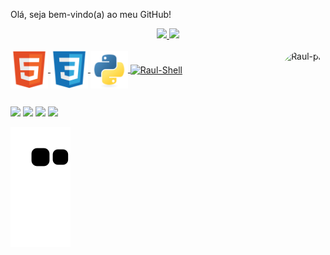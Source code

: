 Olá, seja bem-vindo(a) ao meu GitHub!
<div align="center">
  <a href="https://github.com/RaulPazemecxas">
  <img height="150em" src="https://github-readme-stats.vercel.app/api?username=RaulPazemecxas&show_icons=true&theme=dark&include_all_commits=true&count_private=true"/>
  <img height="150em" src="https://github-readme-stats.vercel.app/api/top-langs/?username=RaulPazemecxas&layout=compact&langs_count=7&theme=dark"/>
</div>
<div style="display: inline_block"><br>
  <img align="center" alt="Rafa-HTML" height="60" width="60" src="https://raw.githubusercontent.com/devicons/devicon/master/icons/html5/html5-original.svg">
  <img align="center" alt="Raul-CSS" height="60" width="60" src="https://raw.githubusercontent.com/devicons/devicon/master/icons/css3/css3-original.svg">
  <img align="center" alt="Raul-Python" height="60" width="60" src="https://raw.githubusercontent.com/devicons/devicon/master/icons/python/python-original.svg">
  <img align="center" alt="Raul-Shell" height="60" width="60" src="https://upload.wikimedia.org/wikipedia/commons/thumb/b/b0/NewTux.svg/853px-NewTux.svg.png">
  <img align="right" alt="Raul-pic" height="150" style="border-radius:50px;" src="https://play-lh.googleusercontent.com/Oriscl3_nvmDPncct6gStmNuQW_4tqHVozy1skG0vd8Jk22KYNMYYJfKq0vcyU-NKdw">
</div>
  
  ##
 
<div> 
  <a href="https://www.instagram.com/raulp.rl/" target="_blank"><img src="https://img.shields.io/badge/-Instagram-%23E4405F?style=for-the-badge&logo=instagram&logoColor=white" target="_blank"></a>
 <a href="https://discord.gg/raul.pazemecxas#6851" target="_blank"><img src="https://img.shields.io/badge/Discord-7289DA?style=for-the-badge&logo=discord&logoColor=white" target="_blank"></a> 
  <a href = "mailto:raulp.azemecxas@gmail.com"><img src="https://img.shields.io/badge/-Gmail-%23333?style=for-the-badge&logo=gmail&logoColor=white" target="_blank"></a>
  <a href="https://www.linkedin.com/in/raul-pazem%C3%A9cxas-04882b21a/" target="_blank"><img src="https://img.shields.io/badge/-LinkedIn-%230077B5?style=for-the-badge&logo=linkedin&logoColor=white" target="_blank"></a> 
  
  
   ![Snake animation](https://github.com/rafaballerini/rafaballerini/blob/output/github-contribution-grid-snake.svg)
 
</div>
 
